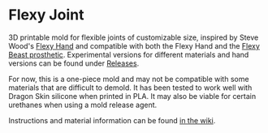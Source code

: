 Flexy Joint
===========

3D printable mold for flexible joints of customizable size, inspired by Steve Wood's [Flexy Hand](http://www.thingiverse.com/thing:242639) and compatible with both the Flexy Hand and the [Flexy Beast prosthetic](https://github.com/daprice/Flexy-Beast). Experimental versions for different materials and hand versions can be found under [Releases](https://github.com/daprice/Flexy-Joint/releases).

For now, this is a one-piece mold and may not be compatible with some materials that are difficult to demold. It has been tested to work well with Dragon Skin silicone when printed in PLA. It may also be viable for certain urethanes when using a mold release agent.

Instructions and material information can be found [in the wiki](https://github.com/daprice/Flexy-Joint/wiki).
